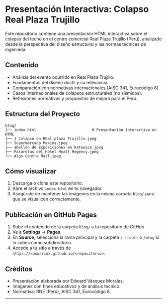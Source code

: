 # Presentación Interactiva: Colapso Real Plaza Trujillo

Este repositorio contiene una presentación HTML interactiva sobre el colapso del techo en el centro comercial Real Plaza Trujillo (Perú), analizado desde la perspectiva del diseño estructural y las normas técnicas de ingeniería.

## Contenido

- Análisis del evento ocurrido en Real Plaza Trujillo.
- Fundamentos del diseño dúctil y su relevancia.
- Comparación con normativas internacionales (AISC 341, Eurocódigo 8).
- Casos internacionales de colapsos estructurales (no sísmicos).
- Reflexiones normativas y propuestas de mejora para el Perú.

## Estructura del Proyecto

```
blog/
├── index.html                         # Presentación interactiva en HTML
├── 1 Colapso en REal plaza Trujillo.jpeg
├── Supermercado Maxima.jpeg
├── abellón de Exposiciones en Katowice.jpeg
├── Pasarelas del Hotel Hyatt Regency.jpeg
└── Algo Centre Mall.jpeg
```

## Cómo visualizar

1. Descarga o clona este repositorio.
2. Abre el archivo `index.html` en tu navegador.
3. Asegúrate de mantener las imágenes en la misma carpeta `blog/` para que se visualicen correctamente.

## Publicación en GitHub Pages

1. Sube el contenido de la carpeta `blog/` a tu repositorio de GitHub.
2. Ve a **Settings** → **Pages**.
3. En **Source**, selecciona la rama principal y la carpeta `/ (root)` o `/blog` si lo subes como subdirectorio.
4. Accede a tu sitio a través de `https://<usuario>.github.io/<repositorio>`.

## Créditos

- Presentación elaborada por Edward Vásquez Morales.
- Imágenes con fines educativos y de análisis técnico.
- Normativa: RNE (Perú), AISC 341, Eurocódigo 8.

---

<!---
EdwardVasquezM/EdwardVasquezM is a ✨ special ✨ repository because its `README.md` (this file) appears on your GitHub profile.
You can click the Preview link to take a look at your changes.
--->

